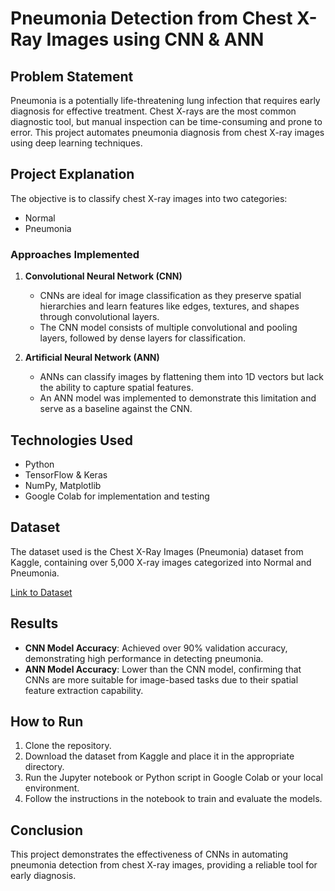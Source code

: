 # Pneumonia Detection from Chest X-Ray Images using CNN & ANN

## Problem Statement
Pneumonia is a potentially life-threatening lung infection that requires early diagnosis for effective treatment. Chest X-rays are the most common diagnostic tool, but manual inspection can be time-consuming and prone to error. This project automates pneumonia diagnosis from chest X-ray images using deep learning techniques.

## Project Explanation
The objective is to classify chest X-ray images into two categories:
- Normal
- Pneumonia

### Approaches Implemented
1. **Convolutional Neural Network (CNN)**
   - CNNs are ideal for image classification as they preserve spatial hierarchies and learn features like edges, textures, and shapes through convolutional layers.
   - The CNN model consists of multiple convolutional and pooling layers, followed by dense layers for classification.

2. **Artificial Neural Network (ANN)**
   - ANNs can classify images by flattening them into 1D vectors but lack the ability to capture spatial features.
   - An ANN model was implemented to demonstrate this limitation and serve as a baseline against the CNN.

## Technologies Used
- Python
- TensorFlow & Keras
- NumPy, Matplotlib
- Google Colab for implementation and testing

## Dataset
The dataset used is the Chest X-Ray Images (Pneumonia) dataset from Kaggle, containing over 5,000 X-ray images categorized into Normal and Pneumonia.

[Link to Dataset](https://www.kaggle.com/datasets/paultimothymooney/chest-xray-pneumonia)

## Results
- **CNN Model Accuracy**: Achieved over 90% validation accuracy, demonstrating high performance in detecting pneumonia.
- **ANN Model Accuracy**: Lower than the CNN model, confirming that CNNs are more suitable for image-based tasks due to their spatial feature extraction capability.

## How to Run
1. Clone the repository.
2. Download the dataset from Kaggle and place it in the appropriate directory.
3. Run the Jupyter notebook or Python script in Google Colab or your local environment.
4. Follow the instructions in the notebook to train and evaluate the models.

## Conclusion
This project demonstrates the effectiveness of CNNs in automating pneumonia detection from chest X-ray images, providing a reliable tool for early diagnosis.

